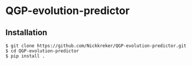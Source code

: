 # QGP-evolution-predictor

## Installation
```
$ git clone https://github.com/Nickkreker/QGP-evolution-predictor.git
$ cd QGP-evolution-predictor
$ pip install .
```
